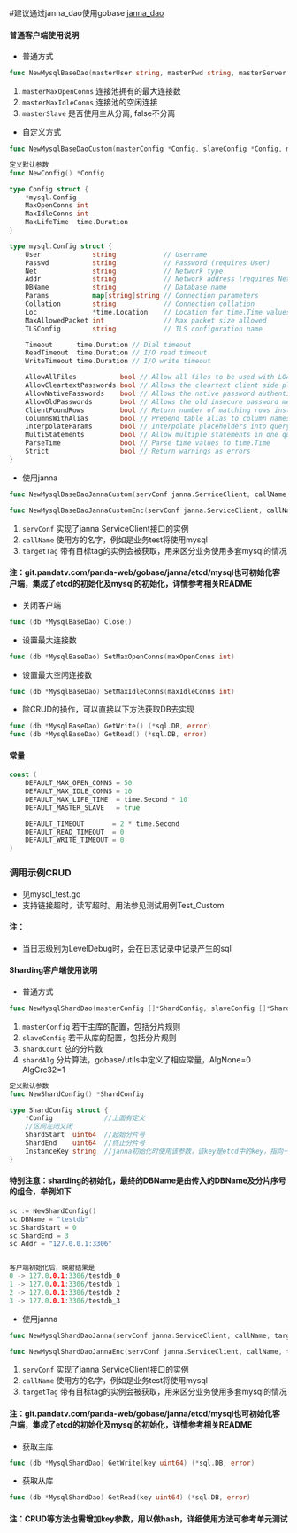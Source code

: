 #建议通过janna_dao使用gobase [janna_dao](https://git.pandatv.com/panda-public/janna_dao)

#### 普通客户端使用说明

* 普通方式

```go
func NewMysqlBaseDao(masterUser string, masterPwd string, masterServer string, masterPort string, masterDatabase string, masterMaxOpenConns int, masterMaxIdleConns int, slaveUser string, slavePwd string, slaveServer string, slavePort string, slaveDatabase string, slaveMaxOpenConns int, slaveMaxIdleConns int, masterSlave bool) (*MysqlBaseDao, error)
```

1. `masterMaxOpenConns` 连接池拥有的最大连接数
2. `masterMaxIdleConns` 连接池的空闲连接
3. `masterSlave`        是否使用主从分离, false不分离


* 自定义方式

```go
func NewMysqlBaseDaoCustom(masterConfig *Config, slaveConfig *Config, masterSlave bool) (*MysqlBaseDao, error)
```

```go
定义默认参数
func NewConfig() *Config

type Config struct {
    *mysql.Config
	MaxOpenConns int
	MaxIdleConns int
	MaxLifeTime  time.Duration
}

type mysql.Config struct {
    User             string            // Username
    Passwd           string            // Password (requires User)
    Net              string            // Network type
    Addr             string            // Network address (requires Net)
    DBName           string            // Database name
    Params           map[string]string // Connection parameters
    Collation        string            // Connection collation
    Loc              *time.Location    // Location for time.Time values
    MaxAllowedPacket int               // Max packet size allowed
    TLSConfig        string            // TLS configuration name

    Timeout      time.Duration // Dial timeout
    ReadTimeout  time.Duration // I/O read timeout
    WriteTimeout time.Duration // I/O write timeout

    AllowAllFiles           bool // Allow all files to be used with LOAD DATA LOCAL INFILE
    AllowCleartextPasswords bool // Allows the cleartext client side plugin
    AllowNativePasswords    bool // Allows the native password authentication method
    AllowOldPasswords       bool // Allows the old insecure password method
    ClientFoundRows         bool // Return number of matching rows instead of rows changed
    ColumnsWithAlias        bool // Prepend table alias to column names
    InterpolateParams       bool // Interpolate placeholders into query string
    MultiStatements         bool // Allow multiple statements in one query
    ParseTime               bool // Parse time values to time.Time
    Strict                  bool // Return warnings as errors
}
```

* 使用janna

```go
func NewMysqlBaseDaoJannaCustom(servConf janna.ServiceClient, callName, targetTag string, masterConfig *Config, slaveConfig *Config) (*MysqlBaseDao, error)
```
```go
func NewMysqlBaseDaoJannaCustomEnc(servConf janna.ServiceClient, callName, targetTag string, masterConfig *Config, slaveConfig *Config) (*MysqlBaseDao, error)
```


1. `servConf` 实现了janna ServiceClient接口的实例
2. `callName` 使用方的名字，例如是业务test将使用mysql
3. `targetTag` 带有目标tag的实例会被获取，用来区分业务使用多套mysql的情况

#### 注：git.pandatv.com/panda-web/gobase/janna/etcd/mysql也可初始化客户端，集成了etcd的初始化及mysql的初始化，详情参考相关README

* 关闭客户端

```go
func (db *MysqlBaseDao) Close()
```

* 设置最大连接数

```go
func (db *MysqlBaseDao) SetMaxOpenConns(maxOpenConns int)
```

* 设置最大空闲连接数

```go
func (db *MysqlBaseDao) SetMaxIdleConns(maxIdleConns int)
```

* 除CRUD的操作，可以直接以下方法获取DB去实现

```go
func (db *MysqlBaseDao) GetWrite() (*sql.DB, error)
func (db *MysqlBaseDao) GetRead() (*sql.DB, error)
```

#### 常量

```go
const (
	DEFAULT_MAX_OPEN_CONNS = 50
	DEFAULT_MAX_IDLE_CONNS = 10
	DEFAULT_MAX_LIFE_TIME  = time.Second * 10
	DEFAULT_MASTER_SLAVE   = true

	DEFAULT_TIMEOUT       = 2 * time.Second
	DEFAULT_READ_TIMEOUT  = 0
	DEFAULT_WRITE_TIMEOUT = 0
)
```

### 调用示例CRUD

- 见mysql_test.go
- 支持链接超时，读写超时。用法参见测试用例Test_Custom

#### 注：

- 当日志级别为LevelDebug时，会在日志记录中记录产生的sql



#### Sharding客户端使用说明

* 普通方式

```go
func NewMysqlShardDao(masterConfig []*ShardConfig, slaveConfig []*ShardConfig, shardCount uint64, shardAlg int) (*MysqlShardDao, error)
```

1. `masterConfig` 若干主库的配置，包括分片规则
2. `slaveConfig` 若干从库的配置，包括分片规则
3. `shardCount` 总的分片数
4. `shardAlg` 分片算法，gobase/utils中定义了相应常量，AlgNone=0 AlgCrc32=1

```go
定义默认参数
func NewShardConfig() *ShardConfig

type ShardConfig struct {
    *Config             //上面有定义
    //区间左闭又闭
	ShardStart  uint64  //起始分片号
	ShardEnd    uint64  //终止分片号
    InstanceKey string  //janna初始化时使用该参数，该key是etcd中的key，指向一个实例，实例的地址将替代Config地址
}
```

#### 特别注意：sharding的初始化，最终的DBName是由传入的DBName及分片序号的组合，举例如下

```go
sc := NewShardConfig()
sc.DBName = "testdb"
sc.ShardStart = 0
sc.ShardEnd = 3
sc.Addr = "127.0.0.1:3306"


客户端初始化后，映射结果是
0 -> 127.0.0.1:3306/testdb_0
1 -> 127.0.0.1:3306/testdb_1
2 -> 127.0.0.1:3306/testdb_2
3 -> 127.0.0.1:3306/testdb_3
```

* 使用janna

```go
func NewMysqlShardDaoJanna(servConf janna.ServiceClient, callName, targetTag string, masterConfig []*ShardConfig, slaveConfig []*ShardConfig, shardCount uint64, shardAlg int) (*MysqlShardDao, error)
```
```go
func NewMysqlShardDaoJannaEnc(servConf janna.ServiceClient, callName, targetTag string, masterConfig []*ShardConfig, slaveConfig []*ShardConfig, shardCount uint64, shardAlg int) (*MysqlShardDao, error)
```


1. `servConf` 实现了janna ServiceClient接口的实例
2. `callName` 使用方的名字，例如是业务test将使用mysql
3. `targetTag` 带有目标tag的实例会被获取，用来区分业务使用多套mysql的情况

#### 注：git.pandatv.com/panda-web/gobase/janna/etcd/mysql也可初始化客户端，集成了etcd的初始化及mysql的初始化，详情参考相关README

* 获取主库

```go
func (db *MysqlShardDao) GetWrite(key uint64) (*sql.DB, error)
```

* 获取从库

```go
func (db *MysqlShardDao) GetRead(key uint64) (*sql.DB, error)
```

#### 注：CRUD等方法也需增加key参数，用以做hash，详细使用方法可参考单元测试
